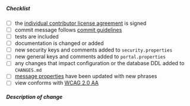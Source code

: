 <!--
Thank you for your pull request. Please review below requirements.

Bug fixes and new features should be reported on the issue tracker: https://github.com/Jasig/uPortal/issues

Contributors guide: https://github.com/Jasig/uPortal/blob/master/CONTRIBUTING.md
-->

##### Checklist
<!-- Remove items that do not apply. For completed items, change [ ] to [x]. -->

-   [ ] the [individual contributor license agreement][] is signed
-   [ ] commit message follows [commit guidelines][]
-   [ ] tests are included
-   [ ] documentation is changed or added
-   [ ] new security keys and comments added to `security.properties`
-   [ ] new general keys and comments added to `portal.properties`
-   [ ] any changes that impact configuration or the database DDL added to `CHANGES.md`
-   [ ] [message properties][] have been updated with new phrases
-   [ ] view conforms with [WCAG 2.0 AA][]

##### Description of change
<!-- Provide a description of the change below this comment. -->


<!-- Reference Links -->

[individual contributor license agreement]: https://github.com/Jasig/uPortal/blob/master/.github/CONTRIBUTING.md#individual-contributor-license-agreement
[commit guidelines]: https://github.com/Jasig/uPortal/blob/master/.github/CONTRIBUTING.md#commit
[message properties]: https://github.com/Jasig/uPortal/tree/master/uportal-war/src/main/resources/properties/i18n
[WCAG 2.0 AA]: https://www.w3.org/WAI/WCAG20/quickref/?levels=aaa&technologies=smil%2Cpdf%2Cflash%2Csl
